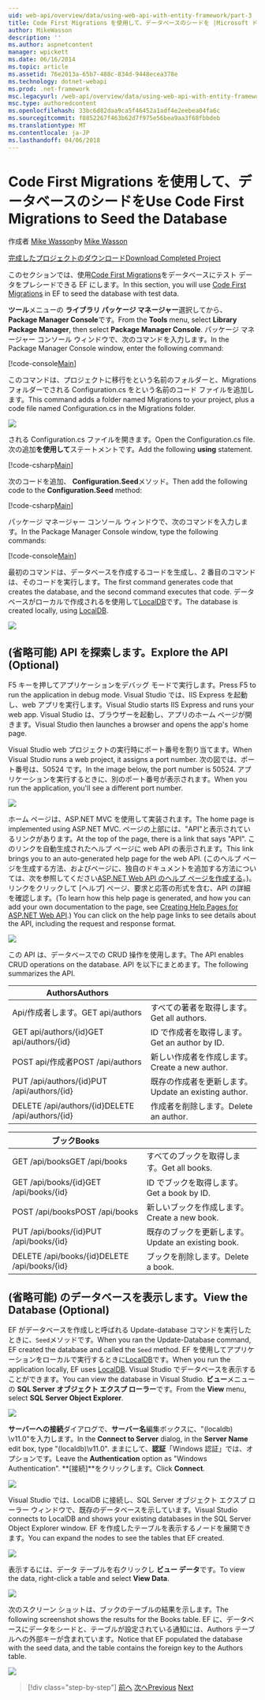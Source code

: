 ```yaml
---
uid: web-api/overview/data/using-web-api-with-entity-framework/part-3
title: Code First Migrations を使用して、データベースのシードを |Microsoft ドキュメント
author: MikeWasson
description: ''
ms.author: aspnetcontent
manager: wpickett
ms.date: 06/16/2014
ms.topic: article
ms.assetid: 76e2013a-65b7-488c-834d-9448ecea378e
ms.technology: dotnet-webapi
ms.prod: .net-framework
msc.legacyurl: /web-api/overview/data/using-web-api-with-entity-framework/part-3
msc.type: authoredcontent
ms.openlocfilehash: 33bc6d82daa9ca5f46452a1adf4e2eebea04fa6c
ms.sourcegitcommit: f8852267f463b62d7f975e56bea9aa3f68fbbdeb
ms.translationtype: MT
ms.contentlocale: ja-JP
ms.lasthandoff: 04/06/2018
---
```

<a name="use-code-first-migrations-to-seed-the-database"></a><span data-ttu-id="c1e3b-102">Code First Migrations を使用して、データベースのシードを</span><span class="sxs-lookup"><span data-stu-id="c1e3b-102">Use Code First Migrations to Seed the Database</span></span>
====================
<span data-ttu-id="c1e3b-103">作成者 [Mike Wasson](https://github.com/MikeWasson)</span><span class="sxs-lookup"><span data-stu-id="c1e3b-103">by [Mike Wasson](https://github.com/MikeWasson)</span></span>

[<span data-ttu-id="c1e3b-104">完成したプロジェクトのダウンロード</span><span class="sxs-lookup"><span data-stu-id="c1e3b-104">Download Completed Project</span></span>](https://github.com/MikeWasson/BookService)

<span data-ttu-id="c1e3b-105">このセクションでは、使用[Code First Migrations](https://msdn.microsoft.com/data/jj591621)をデータベースにテスト データをプレシードできる EF にします。</span><span class="sxs-lookup"><span data-stu-id="c1e3b-105">In this section, you will use [Code First Migrations](https://msdn.microsoft.com/data/jj591621) in EF to seed the database with test data.</span></span>

<span data-ttu-id="c1e3b-106">**ツール**メニューの **ライブラリ パッケージ マネージャー**選択してから、 **Package Manager Console**です。</span><span class="sxs-lookup"><span data-stu-id="c1e3b-106">From the **Tools** menu, select **Library Package Manager**, then select **Package Manager Console**.</span></span> <span data-ttu-id="c1e3b-107">パッケージ マネージャー コンソール ウィンドウで、次のコマンドを入力します。</span><span class="sxs-lookup"><span data-stu-id="c1e3b-107">In the Package Manager Console window, enter the following command:</span></span>

[!code-console[Main](part-3/samples/sample1.cmd)]

<span data-ttu-id="c1e3b-108">このコマンドは、プロジェクトに移行をという名前のフォルダーと、Migrations フォルダーでされる Configuration.cs をという名前のコード ファイルを追加します。</span><span class="sxs-lookup"><span data-stu-id="c1e3b-108">This command adds a folder named Migrations to your project, plus a code file named Configuration.cs in the Migrations folder.</span></span>

![](part-3/_static/image1.png)

<span data-ttu-id="c1e3b-109">される Configuration.cs ファイルを開きます。</span><span class="sxs-lookup"><span data-stu-id="c1e3b-109">Open the Configuration.cs file.</span></span> <span data-ttu-id="c1e3b-110">次の追加**を使用して**ステートメントです。</span><span class="sxs-lookup"><span data-stu-id="c1e3b-110">Add the following **using** statement.</span></span>

[!code-csharp[Main](part-3/samples/sample2.cs)]

<span data-ttu-id="c1e3b-111">次のコードを追加、 **Configuration.Seed**メソッド。</span><span class="sxs-lookup"><span data-stu-id="c1e3b-111">Then add the following code to the **Configuration.Seed** method:</span></span>

[!code-csharp[Main](part-3/samples/sample3.cs)]

<span data-ttu-id="c1e3b-112">パッケージ マネージャー コンソール ウィンドウで、次のコマンドを入力します。</span><span class="sxs-lookup"><span data-stu-id="c1e3b-112">In the Package Manager Console window, type the following commands:</span></span>

[!code-console[Main](part-3/samples/sample4.cmd)]

<span data-ttu-id="c1e3b-113">最初のコマンドは、データベースを作成するコードを生成し、2 番目のコマンドは、そのコードを実行します。</span><span class="sxs-lookup"><span data-stu-id="c1e3b-113">The first command generates code that creates the database, and the second command executes that code.</span></span> <span data-ttu-id="c1e3b-114">データベースがローカルで作成されるを使用して[LocalDB](https://msdn.microsoft.com/library/hh510202.aspx)です。</span><span class="sxs-lookup"><span data-stu-id="c1e3b-114">The database is created locally, using [LocalDB](https://msdn.microsoft.com/library/hh510202.aspx).</span></span>

![](part-3/_static/image2.png)

## <a name="explore-the-api-optional"></a><span data-ttu-id="c1e3b-115">(省略可能) API を探索します。</span><span class="sxs-lookup"><span data-stu-id="c1e3b-115">Explore the API (Optional)</span></span>

<span data-ttu-id="c1e3b-116">F5 キーを押してアプリケーションをデバッグ モードで実行します。</span><span class="sxs-lookup"><span data-stu-id="c1e3b-116">Press F5 to run the application in debug mode.</span></span> <span data-ttu-id="c1e3b-117">Visual Studio では、IIS Express を起動し、web アプリを実行します。</span><span class="sxs-lookup"><span data-stu-id="c1e3b-117">Visual Studio starts IIS Express and runs your web app.</span></span> <span data-ttu-id="c1e3b-118">Visual Studio は、ブラウザーを起動し、アプリのホーム ページが開きます。</span><span class="sxs-lookup"><span data-stu-id="c1e3b-118">Visual Studio then launches a browser and opens the app's home page.</span></span>

<span data-ttu-id="c1e3b-119">Visual Studio web プロジェクトの実行時にポート番号を割り当てます。</span><span class="sxs-lookup"><span data-stu-id="c1e3b-119">When Visual Studio runs a web project, it assigns a port number.</span></span> <span data-ttu-id="c1e3b-120">次の図では、ポート番号は、50524 です。</span><span class="sxs-lookup"><span data-stu-id="c1e3b-120">In the image below, the port number is 50524.</span></span> <span data-ttu-id="c1e3b-121">アプリケーションを実行するときに、別のポート番号が表示されます。</span><span class="sxs-lookup"><span data-stu-id="c1e3b-121">When you run the application, you'll see a different port number.</span></span>

![](part-3/_static/image3.png)

<span data-ttu-id="c1e3b-122">ホーム ページは、ASP.NET MVC を使用して実装されます。</span><span class="sxs-lookup"><span data-stu-id="c1e3b-122">The home page is implemented using ASP.NET MVC.</span></span> <span data-ttu-id="c1e3b-123">ページの上部には、"API"と表示されているリンクがあります。</span><span class="sxs-lookup"><span data-stu-id="c1e3b-123">At the top of the page, there is a link that says "API".</span></span> <span data-ttu-id="c1e3b-124">このリンクを自動生成されたヘルプ ページに web API の表示されます。</span><span class="sxs-lookup"><span data-stu-id="c1e3b-124">This link brings you to an auto-generated help page for the web API.</span></span> <span data-ttu-id="c1e3b-125">(このヘルプ ページを生成する方法、およびページに、独自のドキュメントを追加する方法については、次を参照してください[ASP.NET Web API のヘルプ ページを作成する](../../getting-started-with-aspnet-web-api/creating-api-help-pages.md)。)。リンクをクリックして [ヘルプ] ページ、要求と応答の形式を含む、API の詳細を確認します。</span><span class="sxs-lookup"><span data-stu-id="c1e3b-125">(To learn how this help page is generated, and how you can add your own documentation to the page, see [Creating Help Pages for ASP.NET Web API](../../getting-started-with-aspnet-web-api/creating-api-help-pages.md).) You can click on the help page links to see details about the API, including the request and response format.</span></span>

![](part-3/_static/image4.png)

<span data-ttu-id="c1e3b-126">この API は、データベースでの CRUD 操作を使用します。</span><span class="sxs-lookup"><span data-stu-id="c1e3b-126">The API enables CRUD operations on the database.</span></span> <span data-ttu-id="c1e3b-127">API を以下にまとめます。</span><span class="sxs-lookup"><span data-stu-id="c1e3b-127">The following summarizes the API.</span></span>

| <span data-ttu-id="c1e3b-128">Authors</span><span class="sxs-lookup"><span data-stu-id="c1e3b-128">Authors</span></span> |  |
| --- | -- |
| <span data-ttu-id="c1e3b-129">Api/作成者します。</span><span class="sxs-lookup"><span data-stu-id="c1e3b-129">GET api/authors</span></span> | <span data-ttu-id="c1e3b-130">すべての著者を取得します。</span><span class="sxs-lookup"><span data-stu-id="c1e3b-130">Get all authors.</span></span> |
| <span data-ttu-id="c1e3b-131">GET api/authors/{id}</span><span class="sxs-lookup"><span data-stu-id="c1e3b-131">GET api/authors/{id}</span></span> | <span data-ttu-id="c1e3b-132">ID で作成者を取得します。</span><span class="sxs-lookup"><span data-stu-id="c1e3b-132">Get an author by ID.</span></span> |
| <span data-ttu-id="c1e3b-133">POST api/作成者</span><span class="sxs-lookup"><span data-stu-id="c1e3b-133">POST /api/authors</span></span> | <span data-ttu-id="c1e3b-134">新しい作成者を作成します。</span><span class="sxs-lookup"><span data-stu-id="c1e3b-134">Create a new author.</span></span> |
| <span data-ttu-id="c1e3b-135">PUT /api/authors/{id}</span><span class="sxs-lookup"><span data-stu-id="c1e3b-135">PUT /api/authors/{id}</span></span> | <span data-ttu-id="c1e3b-136">既存の作成者を更新します。</span><span class="sxs-lookup"><span data-stu-id="c1e3b-136">Update an existing author.</span></span> |
| <span data-ttu-id="c1e3b-137">DELETE /api/authors/{id}</span><span class="sxs-lookup"><span data-stu-id="c1e3b-137">DELETE /api/authors/{id}</span></span> | <span data-ttu-id="c1e3b-138">作成者を削除します。</span><span class="sxs-lookup"><span data-stu-id="c1e3b-138">Delete an author.</span></span> |

| <span data-ttu-id="c1e3b-139">ブック</span><span class="sxs-lookup"><span data-stu-id="c1e3b-139">Books</span></span> |  |
| --- | -- |
| <span data-ttu-id="c1e3b-140">GET /api/books</span><span class="sxs-lookup"><span data-stu-id="c1e3b-140">GET /api/books</span></span> | <span data-ttu-id="c1e3b-141">すべてのブックを取得します。</span><span class="sxs-lookup"><span data-stu-id="c1e3b-141">Get all books.</span></span> |
| <span data-ttu-id="c1e3b-142">GET /api/books/{id}</span><span class="sxs-lookup"><span data-stu-id="c1e3b-142">GET /api/books/{id}</span></span> | <span data-ttu-id="c1e3b-143">ID でブックを取得します。</span><span class="sxs-lookup"><span data-stu-id="c1e3b-143">Get a book by ID.</span></span> |
| <span data-ttu-id="c1e3b-144">POST /api/books</span><span class="sxs-lookup"><span data-stu-id="c1e3b-144">POST /api/books</span></span> | <span data-ttu-id="c1e3b-145">新しいブックを作成します。</span><span class="sxs-lookup"><span data-stu-id="c1e3b-145">Create a new book.</span></span> |
| <span data-ttu-id="c1e3b-146">PUT /api/books/{id}</span><span class="sxs-lookup"><span data-stu-id="c1e3b-146">PUT /api/books/{id}</span></span> | <span data-ttu-id="c1e3b-147">既存のブックを更新します。</span><span class="sxs-lookup"><span data-stu-id="c1e3b-147">Update an existing book.</span></span> |
| <span data-ttu-id="c1e3b-148">DELETE /api/books/{id}</span><span class="sxs-lookup"><span data-stu-id="c1e3b-148">DELETE /api/books/{id}</span></span> | <span data-ttu-id="c1e3b-149">ブックを削除します。</span><span class="sxs-lookup"><span data-stu-id="c1e3b-149">Delete a book.</span></span> |

## <a name="view-the-database-optional"></a><span data-ttu-id="c1e3b-150">(省略可能) のデータベースを表示します。</span><span class="sxs-lookup"><span data-stu-id="c1e3b-150">View the Database (Optional)</span></span>

<span data-ttu-id="c1e3b-151">EF がデータベースを作成しと呼ばれる Update-database コマンドを実行したときに、`Seed`メソッドです。</span><span class="sxs-lookup"><span data-stu-id="c1e3b-151">When you ran the Update-Database command, EF created the database and called the `Seed` method.</span></span> <span data-ttu-id="c1e3b-152">EF を使用してアプリケーションをローカルで実行するときに[LocalDB](https://blogs.msdn.com/b/sqlexpress/archive/2011/07/12/introducing-localdb-a-better-sql-express.aspx)です。</span><span class="sxs-lookup"><span data-stu-id="c1e3b-152">When you run the application locally, EF uses [LocalDB](https://blogs.msdn.com/b/sqlexpress/archive/2011/07/12/introducing-localdb-a-better-sql-express.aspx).</span></span> <span data-ttu-id="c1e3b-153">Visual Studio でデータベースを表示することができます。</span><span class="sxs-lookup"><span data-stu-id="c1e3b-153">You can view the database in Visual Studio.</span></span> <span data-ttu-id="c1e3b-154">**ビュー**メニューの  **SQL Server オブジェクト エクスプ ローラー**です。</span><span class="sxs-lookup"><span data-stu-id="c1e3b-154">From the **View** menu, select **SQL Server Object Explorer**.</span></span>

![](part-3/_static/image5.png)

<span data-ttu-id="c1e3b-155">**サーバーへの接続**ダイアログで、**サーバー名**編集ボックスに、"(localdb) \v11.0"を入力します。</span><span class="sxs-lookup"><span data-stu-id="c1e3b-155">In the **Connect to Server** dialog, in the **Server Name** edit box, type "(localdb)\v11.0".</span></span> <span data-ttu-id="c1e3b-156">ままにして、**認証**「Windows 認証」では、オプションです。</span><span class="sxs-lookup"><span data-stu-id="c1e3b-156">Leave the **Authentication** option as "Windows Authentication".</span></span> <span data-ttu-id="c1e3b-157">**[接続]**をクリックします。</span><span class="sxs-lookup"><span data-stu-id="c1e3b-157">Click **Connect**.</span></span>

![](part-3/_static/image6.png)

<span data-ttu-id="c1e3b-158">Visual Studio では、LocalDB に接続し、SQL Server オブジェクト エクスプ ローラー ウィンドウで、既存のデータベースを示しています。</span><span class="sxs-lookup"><span data-stu-id="c1e3b-158">Visual Studio connects to LocalDB and shows your existing databases in the SQL Server Object Explorer window.</span></span> <span data-ttu-id="c1e3b-159">EF を作成したテーブルを表示するノードを展開できます。</span><span class="sxs-lookup"><span data-stu-id="c1e3b-159">You can expand the nodes to see the tables that EF created.</span></span>

![](part-3/_static/image7.png)

<span data-ttu-id="c1e3b-160">表示するには、データ テーブルを右クリックし **ビュー データ**です。</span><span class="sxs-lookup"><span data-stu-id="c1e3b-160">To view the data, right-click a table and select **View Data**.</span></span>

![](part-3/_static/image8.png)

<span data-ttu-id="c1e3b-161">次のスクリーン ショットは、ブックのテーブルの結果を示します。</span><span class="sxs-lookup"><span data-stu-id="c1e3b-161">The following screenshot shows the results for the Books table.</span></span> <span data-ttu-id="c1e3b-162">EF に、データベースにデータをシードと、テーブルが設定されている通知には、Authors テーブルへの外部キーが含まれています。</span><span class="sxs-lookup"><span data-stu-id="c1e3b-162">Notice that EF populated the database with the seed data, and the table contains the foreign key to the Authors table.</span></span>

![](part-3/_static/image9.png)

> [!div class="step-by-step"]
> <span data-ttu-id="c1e3b-163">[前へ](part-2.md)
> [次へ](part-4.md)</span><span class="sxs-lookup"><span data-stu-id="c1e3b-163">[Previous](part-2.md)
[Next](part-4.md)</span></span>
